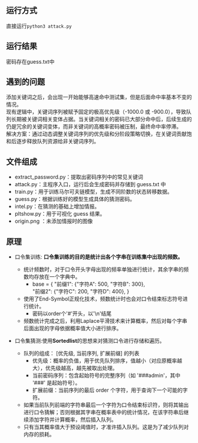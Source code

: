 ## 运行方式
直接运行` python3 attack.py `

## 运行结果
密码存在guess.txt中

## 遇到的问题
添加关键词之后，会出现一开始能够高速命中测试集，但是后面命中率基本不变的情况。\
现有逻辑中，关键词序列被赋予固定的极高优先级（-1000.0 或 -900.0），导致队列长期被关键词相关变体占据。当关键词相关的密码已大部分命中后，后续生成的仍是冗余的关键词变体，而非关键词的高概率密码被压制，最终命中率停滞。\
解决方案：通过动态调整关键词序列的优先级和分阶段策略切换，在关键词贡献饱和后逐步释放队列资源给非关键词序列。

## 文件组成
- extract_password.py：提取出密码序列中的常见关键词
- attack.py：主程序入口，运行后会生成密码并存储到 guess.txt 中
- train.py：用于训练马尔可夫链模型，生成不同阶数的状态转移数据。
- guess.py：根据训练好的模型生成具体的猜测密码。
- intel.py：在猜测的基础上增加情报。
- pltshow.py：用于可视化 guess 结果。
- origin.png ：未添加情报时的图像

## 原理
- 口令集训练: **口令集训练的目的是统计出各个字串在训练集中出现的频数。**
    - 统计频数时，对于口令开头字母出现的频率单独进行统计，其余字串的频数均存放在一个字典中。
        - base = {
    "前缀1": {"字符A": 500, "字符B": 300},\
    "前缀2": {"字符C": 200, "字符D": 400},
}
    - 使用了End-Symbol正规化技术，频数统计时也会对口令结束标志符号进行统计。
        - 密码以order个'#'开头，以'\n'结尾
    - 频数统计完成之后，利用Laplace平滑技术来计算概率，然后对每个字串后面出现的字母依据概率值大小进行排序。
    
- 口令集猜测:使用**Sortedlist**的思想来对猜测口令进行存储和遍历。
    - 队列的组成： [优先级, 当前序列, 扩展前缀] 的列表
        - 优先级：概率的负值，用于优先队列排序，值越小（对应原概率越大），优先级越高，越先被取出处理。
        - 当前密码序列：包含起始符号的完整序列（如 '###admin'，其中 '###' 是起始符号）。
        - 扩展前缀：当前序列的最后 order 个字符，用于查询下一个可能的字符。
    - 如果当前队列前端的字符串最后一个字符为口令结束标识符，则将其输出进行口令猜解；否则根据其字串在概率表中的统计情况，在该字符串后继续添加字符并计算概率，然后插入队列。
    - 只有当其概率值大于预设阈值时，才准许插入队列。这是为了减少队列对内存的损耗。
